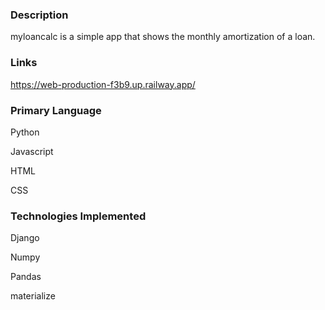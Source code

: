### Description

myloancalc is a simple app that shows the monthly amortization of a loan.

### Links 

https://web-production-f3b9.up.railway.app/

### Primary Language

Python

Javascript

HTML

CSS


### Technologies Implemented

Django

Numpy

Pandas

materialize





